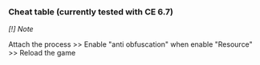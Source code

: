 ### Cheat table (currently tested with CE 6.7) 
_[!] Note_

Attach the process >> Enable "anti obfuscation" when enable "Resource" >> Reload the game

